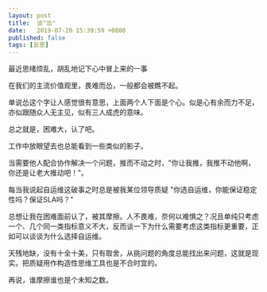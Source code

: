 ```yaml
---
layout: post
title:  谈"怂" 
date:   2019-07-20 15:39:59 +0800
published: false
tags: [反思]
---
```

最近思绪烦乱，胡乱地记下心中冒上来的一事

在我们的主流价值观里，畏难而怂，一般都会被瞧不起。

单说怂这个字让人感觉很有意思，上面两个人下面是个心。似是心有余而力不足，亦似跟随众人无主见，似有三人成虎的意味。

总之就是，困难大，认了吧。

工作中放眼望去也总能看到一些类似的影子。

当需要他人配合协作解决一个问题，推而不动之时，"你让我推，我推不动他啊，你还是让老大推动吧！"。

每当我说起自运维这破事之时总是被我某位领导质疑 "你选自运维，你能保证稳定性吗？保证SLA吗？"

总想让我在困难面前认了，被其摩擦。人不畏难，奈何以难惧之？况且单纯只考虑一个、几个同一类指标意义不大，反而谈一下为什么需要考虑这类指标更重要，正如可以谈谈为什么选择自运维。

天残地缺，没有十全十美，只有取舍，从挑问题的角度总能找出来问题，这就是现实。把质疑用作构造性思维工具也是不合时宜的。

再说，谁摩擦谁也是个未知之数。
